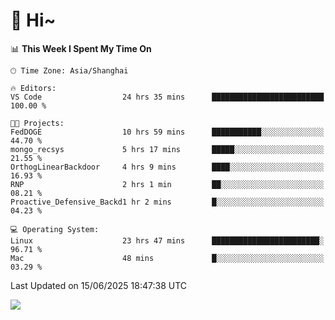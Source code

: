 # 👋 Hi~

<!--START_SECTION:waka-->
📊 **This Week I Spent My Time On** 

```text
🕑︎ Time Zone: Asia/Shanghai

🔥 Editors: 
VS Code                  24 hrs 35 mins      █████████████████████████   100.00 % 

🐱‍💻 Projects: 
FedDOGE                  10 hrs 59 mins      ███████████░░░░░░░░░░░░░░   44.70 % 
mongo_recsys             5 hrs 17 mins       █████░░░░░░░░░░░░░░░░░░░░   21.55 % 
OrthogLinearBackdoor     4 hrs 9 mins        ████░░░░░░░░░░░░░░░░░░░░░   16.93 % 
RNP                      2 hrs 1 min         ██░░░░░░░░░░░░░░░░░░░░░░░   08.21 % 
Proactive_Defensive_Backd1 hr 2 mins         █░░░░░░░░░░░░░░░░░░░░░░░░   04.23 % 

💻 Operating System: 
Linux                    23 hrs 47 mins      ████████████████████████░   96.71 % 
Mac                      48 mins             █░░░░░░░░░░░░░░░░░░░░░░░░   03.29 % 
```


 Last Updated on 15/06/2025 18:47:38 UTC
<!--END_SECTION:waka-->

![](https://komarev.com/ghpvc/?username=lvdongyi&label=Profile%20views&color=0e75b6&style=flat)
<!---
lvdongyi/lvdongyi is a ✨ special ✨ repository because its `README.md` (this file) appears on your GitHub profile.
You can click the Preview link to take a look at your changes.
--->
